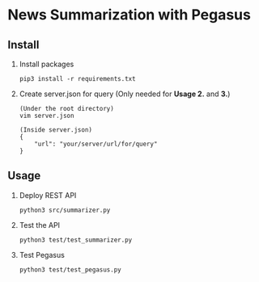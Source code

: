 # News Summarization with Pegasus

## Install
1. Install packages
    ```
    pip3 install -r requirements.txt
    ```
2. Create server.json for query (Only needed for **Usage 2.** and **3.**)
    ```
    (Under the root directory)
    vim server.json

    (Inside server.json)
    {
        "url": "your/server/url/for/query"
    }
    ```

## Usage
1. Deploy REST API
    ```
    python3 src/summarizer.py
    ```
2. Test the API
    ```
    python3 test/test_summarizer.py
    ```
3. Test Pegasus
    ```
    python3 test/test_pegasus.py
    ```
